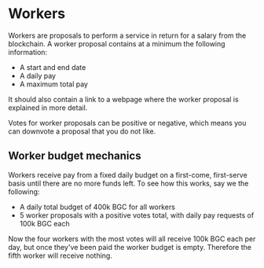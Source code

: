 # Workers

Workers are proposals to perform a service in return for a salary from the blockchain. A worker proposal contains at a minimum the following information:

* A start and end date
* A daily pay
* A maximum total pay

It should also contain a link to a webpage where the worker proposal is explained in more detail.

Votes for worker proposals can be positive or negative, which means you can downvote a proposal that you do not like.

## Worker budget mechanics
Workers receive pay from a fixed daily budget on a first-come, first-serve basis until there are no more funds left. To see how this works, say we the following:

* A daily total budget of 400k BGC for all workers
* 5 worker proposals with a positive votes total, with daily pay requests of 100k BGC each

Now the four workers with the most votes will all receive 100k BGC each per day, but once they've been paid the worker budget is empty. Therefore the fifth worker will receive nothing.

